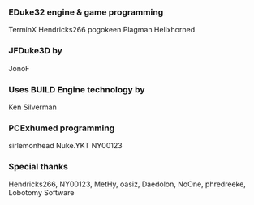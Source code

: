 ### EDuke32 engine & game programming
   TerminX
   Hendricks266
   pogokeen
   Plagman
   Helixhorned
  
### JFDuke3D by
   JonoF
  
### Uses BUILD Engine technology by
   Ken Silverman
  
### PCExhumed programming
   sirlemonhead
   Nuke.YKT
   NY00123
  
### Special thanks
   Hendricks266, NY00123, MetHy, oasiz, Daedolon, NoOne, phredreeke, Lobotomy Software
